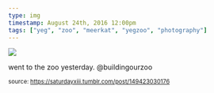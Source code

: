 ```yaml
---
type: img
timestamp: August 24th, 2016 12:00pm
tags: ["yeg", "zoo", "meerkat", "yegzoo", "photography"]
---
```

<img src="https://saturdayxiii.github.io/media/149423030176.gif"/>
                                                                                          
went to the zoo yesterday. @buildingourzoo
 
                                    
                
                
                
                
                                
<small>source: https://saturdayxiii.tumblr.com/post/149423030176</small>